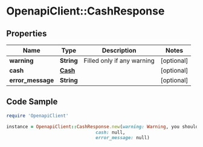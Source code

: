 # OpenapiClient::CashResponse

## Properties

Name | Type | Description | Notes
------------ | ------------- | ------------- | -------------
**warning** | **String** | Filled only if any warning | [optional] 
**cash** | [**Cash**](Cash.md) |  | [optional] 
**error_message** | **String** |  | [optional] 

## Code Sample

```ruby
require 'OpenapiClient'

instance = OpenapiClient::CashResponse.new(warning: Warning, you should solve this, but eKasa works,
                                 cash: null,
                                 error_message: null)
```


